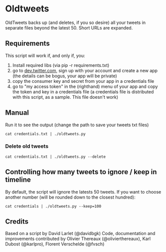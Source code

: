 # Oldtweets

OldTweets backs up (and deletes, if you so desire) all your tweets in separate files beyond the latest 50. Short URLs are expanded.

## Requirements

This script will work if, and only if, you:

1. Install required libs (via pip -r requirements.txt)
2. go to [dev.twitter.com](http://dev.twitter.com), sign up with your account and create a new app (the details can be bogus, your app will be private)
3. copy the consumer key and secret from your app in a credentials file
4. go to "my access token" in the (righthand) menu of your app and copy the token and key in a credentials file (a credentials file is distributed with this script, as a sample. This file doesn't work)

## Manual

Run it to see the output (change the path to save your tweets txt files)

    cat credentials.txt | ./oldtweets.py

###  Delete old tweets

    cat credentials.txt | ./oldtweets.py --delete

## Controlling how many tweets to ignore / keep in timeline

By default, the script will ignore the latests 50 tweets.
If you want to choose another number (will be rounded down to the closest hundred):

    cat credentials | ./oldtweets.py --keep=100


## Credits

Based on a script by David Larlet (@davidbgk)
Code, documentation and improvements contributed by Olivier Thereaux (@olivierthereaux), Karl Dubost (@karlpro), Florent Verschelde (@fvsch)
